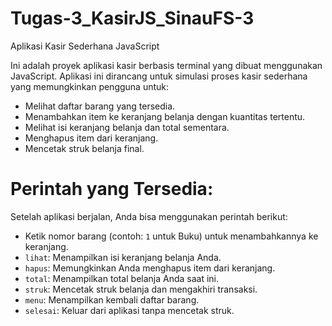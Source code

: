 # Tugas-3_KasirJS_SinauFS-3
Aplikasi Kasir Sederhana JavaScript

Ini adalah proyek aplikasi kasir berbasis terminal yang dibuat menggunakan JavaScript. Aplikasi ini dirancang untuk simulasi proses kasir sederhana yang memungkinkan pengguna untuk:
- Melihat daftar barang yang tersedia.
- Menambahkan item ke keranjang belanja dengan kuantitas tertentu.
- Melihat isi keranjang belanja dan total sementara.
- Menghapus item dari keranjang.
- Mencetak struk belanja final.

# Perintah yang Tersedia:

Setelah aplikasi berjalan, Anda bisa menggunakan perintah berikut:
-   Ketik nomor barang (contoh: `1` untuk Buku) untuk menambahkannya ke keranjang.
-   `lihat`: Menampilkan isi keranjang belanja Anda.
-   `hapus`: Memungkinkan Anda menghapus item dari keranjang.
-   `total`: Menampilkan total belanja Anda saat ini.
-   `struk`: Mencetak struk belanja dan mengakhiri transaksi.
-   `menu`: Menampilkan kembali daftar barang.
-   `selesai`: Keluar dari aplikasi tanpa mencetak struk.
